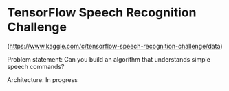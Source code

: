 # TensorFlow Speech Recognition Challenge
(https://www.kaggle.com/c/tensorflow-speech-recognition-challenge/data)

Problem statement: 
Can you build an algorithm that understands simple speech commands?

Architecture:
In progress